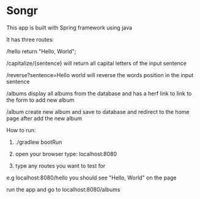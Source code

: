 # **Songr**


This app is built with Spring framework using java

It has three routes:

/hello                             return "Hello, World";


/capitalize/{sentence}              will return all capital letters of the input sentence


/reverse?sentence=Hello world      will reverse the words position in the input sentence


/albums    display all albums from the database and has a herf link to link to the form to add new album

/album     create new album and save to database and redirect to the home page after add the new album





How to run:
1. ./gradlew bootRun

2. open your browser type: localhost:8080

3. type any routes you want to test for

  e.g localhost:8080/hello
      you should see "Hello, World" on the page
      
 
run the app and go to localhost:8080/albums 